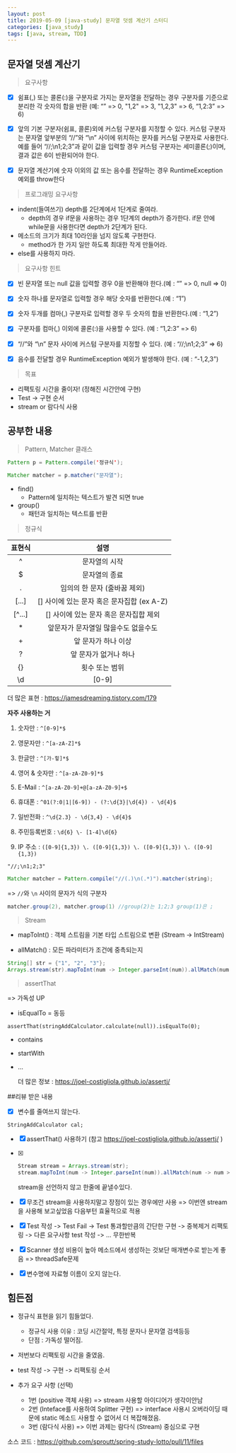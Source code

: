 ```yaml
---
layout: post
title: 2019-05-09 [java-study] 문자열 덧셈 계산기 스터디
categories: [java_study]
tags: [java, stream, TDD]
---
```

## 문자열 덧셈 계산기

> 요구사항

- [x] 쉼표(,) 또는 콜론(:)을 구분자로 가지는 문자열을 전달하는 경우 구분자를 기준으로 분리한 각 숫자의 합을 반환 (예: “” => 0, "1,2" => 3, "1,2,3" => 6, “1,2:3” => 6)

- [x] 앞의 기본 구분자(쉼표, 콜론)외에 커스텀 구분자를 지정할 수 있다. 커스텀 구분자는 문자열 앞부분의 “//”와 “\n” 사이에 위치하는 문자를 커스텀 구분자로 사용한다. 예를 들어 “//;\n1;2;3”과 같이 값을 입력할 경우 커스텀 구분자는 세미콜론(;)이며, 결과 값은 6이 반환되어야 한다.

- [x] 문자열 계산기에 숫자 이외의 값 또는 음수를 전달하는 경우 RuntimeException 예외를 throw한다



> 프로그래밍 요구사항

- indent(들여쓰기) depth를 2단계에서 1단계로 줄여라.
  - depth의 경우 if문을 사용하는 경우 1단계의 depth가 증가한다. if문 안에 while문을 사용한다면 depth가 2단계가 된다.
- 메소드의 크기가 최대 10라인을 넘지 않도록 구현한다.
  - method가 한 가지 일만 하도록 최대한 작게 만들어라.
- else를 사용하지 마라.



> 요구사항 힌트

- [x] 빈 문자열 또는 null 값을 입력할 경우 0을 반환해야 한다.(예 : “” => 0, null => 0)

- [x] 숫자 하나를 문자열로 입력할 경우 해당 숫자를 반환한다.(예 : “1”)

- [x]  숫자 두개를 컴마(,) 구분자로 입력할 경우 두 숫자의 합을 반환한다.(예 : “1,2”)

- [x]  구분자를 컴마(,) 이외에 콜론(:)을 사용할 수 있다. (예 : “1,2:3” => 6)

- [x]  “//”와 “\n” 문자 사이에 커스텀 구분자를 지정할 수 있다. (예 : “//;\n1;2;3” => 6)

- [x] 음수를 전달할 경우 RuntimeException 예외가 발생해야 한다. (예 : “-1,2,3”)



> 목표

- 리팩토링 시간을 줄이자! (정해진 시간안에 구현)
- Test -> 구현 순서
- stream or 람다식 사용



## 공부한 내용

> Pattern, Matcher 클래스

```java
Pattern p = Pattern.compile('정규식');
```

```java
Matcher matcher = p.matcher("문자열");
```



- find() 
  - Pattern에 일치하는 텍스트가 발견 되면 true
- group()
  - 패턴과 일치하는 텍스트를 반환



> 정규식

| 표현식 |                    설명                    |
| :----: | :----------------------------------------: |
|   ^    |               문자열의 시작                |
|   $    |               문자열의 종료                |
|   .    |        임의의 한 문자 (줄바꿈 제외)        |
| [...]  | [] 사이에 있는 문자 혹은 문자집합 (ex A-Z) |
| [^...] |   [] 사이에 있는 문자 혹은 문자집합 제외   |
|   *    |    앞문자가 문자열일 많을수도 없을수도     |
|   +    |            앞 문자가 하나 이상             |
|   ?    |           앞 문자가 없거나 하나            |
|   {}   |               횟수 또는 범위               |
|   \d   |                   [0-9]                    |

더 많은 표현 : https://jamesdreaming.tistory.com/179

**자주 사용하는 거**

1. 숫자만 : `^[0-9]*$`

2.  영문자만 : `^[a-zA-Z]*$`

3.  한글만 : `^[가-힣]*$`

4. 영어 & 숫자만 : `^[a-zA-Z0-9]*$`

5. E-Mail : `^[a-zA-Z0-9]+@[a-zA-Z0-9]+$`

6. 휴대폰 : `^01(?:0|1|[6-9]) - (?:\d{3}|\d{4}) - \d{4}$`

7. 일반전화 : `^\d{2.3} - \d{3,4} - \d{4}$`

8. 주민등록번호 : `\d{6} \- [1-4]\d{6}`

9. IP 주소 : `([0-9]{1,3}) \. ([0-9]{1,3}) \. ([0-9]{1,3}) \. ([0-9]{1,3})`



`"//;\n1;2;3"`

```java
Matcher matcher = Pattern.compile("//(.)\n(.*)").matcher(string);
```

=> `//`와 `\n` 사이의 문자가 식의 구분자

```java
matcher.group(2), matcher.group(1) //group(2)는 1;2;3 group(1)은 ;
```



> Stream

- mapToInt() : 객체 스트림을 기본 타입 스트림으로 변환 (Stream -> IntStream)

- allMatch() : 모든 파라미터가 조건에 중촉되는지

```java
String[] str = {"1", "2", "3"};
Arrays.stream(str).mapToInt(num -> Integer.parseInt(num)).allMatch(num -> num > 0);
```



> assertThat

=> 가독성 UP

- isEqualTo = 동등

`assertThat(stringAddCalculator.calculate(null)).isEqualTo(0);`

- contains

- startWith

- ...

  더 많은 정보 : https://joel-costigliola.github.io/assertj/

  

##리뷰 받은 내용

- [x] 변수를 줄여쓰지 않는다.

`StringAddCalculator cal;`

- [x] assertThat() 사용하기 (참고 https://joel-costigliola.github.io/assertj/ )

- [x] ```java
  Stream stream = Arrays.stream(str);
  stream.mapToInt(num -> Integer.parseInt(num)).allMatch(num -> num > 0);
  ```

  stream을 선언하지 않고 한줄에 끝낼수있다.

- [x] 무조건 stream을 사용하지말고 장점이 있는 경우에만 사용 => 이번엔 stream을 사용해 보고싶었음 다음부턴 효율적으로 적용

- [x] Test 작성 -> Test Fail -> Test 통과할만큼의 간단한 구현 -> 중복제거 리팩토링 -> 다른 요구사항 test 작성 -> ... 무한반복

- [x] Scanner 생성 비용이 높아 메소드에서 생성하는 것보단 매개변수로 받는게 좋음 => threadSafe문제

- [x] 변수명에 자료형 이름이 오지 않는다.



## 힘든점

- 정규식 표현을 읽기 힘들었다.
  - 정규식 사용 이유 : 코딩 시간절약, 특정 문자나 문자열 검색등등
  - 단점  : 가독성 떨어짐.

- 저번보다 리팩토링 시간을 줄였음.
- test 작성 -> 구현 -> 리팩토링 순서
- 추가 요구 사항 (선택)
  - 1번 (positive 객체 사용) => stream 사용할 아이디어가 생각이안남
  - 2번 (Inteface를 사용하여 Splitter 구현) => interface 사용시 오버라이딩 때문에 static 메소드 사용할 수 없어서 더 복잡해졌음. 
  - 3번 (람다식 사용) => 이번 과제는 람다식 (Stream) 중심으로 구현



소스 코드 : <https://github.com/sproutt/spring-study-lotto/pull/11/files>

